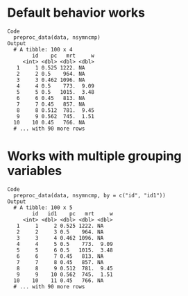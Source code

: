 # Default behavior works

    Code
      preproc_data(data, nsymncmp)
    Output
      # A tibble: 100 x 4
            id    pc   mrt     w
         <int> <dbl> <dbl> <dbl>
       1     1 0.525 1222. NA   
       2     2 0.5    964. NA   
       3     3 0.462 1096. NA   
       4     4 0.5    773.  9.09
       5     5 0.5   1015.  3.48
       6     6 0.45   813. NA   
       7     7 0.45   857. NA   
       8     8 0.512  781.  9.45
       9     9 0.562  745.  1.51
      10    10 0.45   766. NA   
      # ... with 90 more rows

# Works with multiple grouping variables

    Code
      preproc_data(data, nsymncmp, by = c("id", "id1"))
    Output
      # A tibble: 100 x 5
            id   id1    pc   mrt     w
         <int> <dbl> <dbl> <dbl> <dbl>
       1     1     2 0.525 1222. NA   
       2     2     3 0.5    964. NA   
       3     3     4 0.462 1096. NA   
       4     4     5 0.5    773.  9.09
       5     5     6 0.5   1015.  3.48
       6     6     7 0.45   813. NA   
       7     7     8 0.45   857. NA   
       8     8     9 0.512  781.  9.45
       9     9    10 0.562  745.  1.51
      10    10    11 0.45   766. NA   
      # ... with 90 more rows

